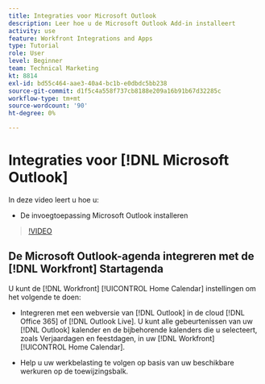 ```yaml
---
title: Integraties voor Microsoft Outlook
description: Leer hoe u de Microsoft Outlook Add-in installeert
activity: use
feature: Workfront Integrations and Apps
type: Tutorial
role: User
level: Beginner
team: Technical Marketing
kt: 8814
exl-id: bd55c464-aae3-40a4-bc1b-e0dbdc5bb238
source-git-commit: d1f5c4a558f737cb8188e209a16b91b67d32285c
workflow-type: tm+mt
source-wordcount: '90'
ht-degree: 0%

---
```


# Integraties voor [!DNL Microsoft Outlook]

In deze video leert u hoe u:

* De invoegtoepassing Microsoft Outlook installeren

>[!VIDEO](https://video.tv.adobe.com/v/335115/?quality=12)


## De Microsoft Outlook-agenda integreren met de [!DNL Workfront] Startagenda

U kunt de [!DNL Workfront] [!UICONTROL Home Calendar] instellingen om het volgende te doen:

* Integreren met een webversie van [!DNL Outlook] in de cloud [!DNL Office 365] of [!DNL Outlook Live]. U kunt alle gebeurtenissen van uw [!DNL Outlook] kalender en de bijbehorende kalenders die u selecteert, zoals Verjaardagen en feestdagen, in uw [!DNL Workfront] [!UICONTROL Home Calendar].

* Help u uw werkbelasting te volgen op basis van uw beschikbare werkuren op de toewijzingsbalk.
